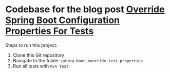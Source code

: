 # Codebase for the blog post [Override Spring Boot Configuration Properties For Tests](https://rieckpil.de/override-spring-boot-configuration-properties-for-tests/)

Steps to run this project:

1. Clone this Git repository
2. Navigate to the folder `spring-boot-override-test-properties`
3. Run all tests with `mvn test`
